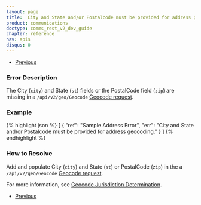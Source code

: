 ```yaml
---
layout: page
title:  City and State and/or Postalcode must be provided for address geocoding
product: communications
doctype: comms_rest_v2_dev_guide
chapter: reference
nav: apis
disqus: 0
---
```


<ul class="pager">
  <li class="previous"><a href="/communications/dev-guide_rest_v2/reference/jurisdiction-determination-errors/"><i class="glyphicon glyphicon-chevron-left"></i>Previous</a></li>
</ul>

<h3>Error Description</h3>
The City (<code>city</code>) and State (<code>st</code>) fields or the PostalCode field (<code>zip</code>) are missing in a <code>/api/v2/geo/Geocode</code> <a class="dev-guide-link" href="/communications/dev-guide_rest_v2/reference/geocode-requests/">Geocode request</a>.

<h3>Example</h3>
{% highlight json %}
[
  {
    "ref": "Sample Address Error",
    "err": "City and State and/or Postalcode must be provided for address geocoding."
  }
]
{% endhighlight %}

<h3>How to Resolve</h3>
Add and populate City (<code>city</code>) and State (<code>st</code>) or PostalCode (<code>zip</code>) in the a <code>/api/v2/geo/Geocode</code> <a class="dev-guide-link" href="/communications/dev-guide_rest_v2/reference/geocode-requests/">Geocode request</a>.

For more information, see <a class="dev-guide-link" href="/communications/dev-guide_rest_v2/customizing-transactions/sample-transactions/geocode-jurisdiction-determination/">Geocode Jurisdiction Determination</a>.

<ul class="pager">
  <li class="previous"><a href="/communications/dev-guide_rest_v2/reference/jurisdiction-determination-errors/"><i class="glyphicon glyphicon-chevron-left"></i>Previous</a></li>
</ul>